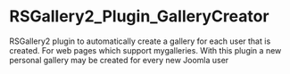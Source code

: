 # RSGallery2_Plugin_GalleryCreator
RSGallery2 plugin to automatically create a gallery for each user that is created. 
For web pages which support mygalleries. With this plugin a new personal gallery may be created for every new Joomla user
